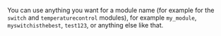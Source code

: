 
You can use anything you want for a module name (for example for the `switch` and `temperaturecontrol` modules), for example `my_module`, `myswitchisthebest`, `test123`, or anything else like that.
